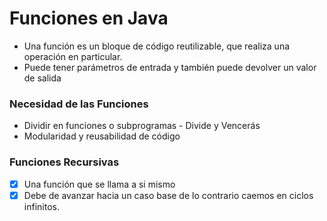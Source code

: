 # Funciones en Java
- Una función es un bloque de código reutilizable, que realiza una 
operación en particular.
- Puede tener parámetros de entrada y también puede devolver un valor
de salida

### Necesidad de las Funciones
- Dividir en funciones o subprogramas - Divide y Vencerás
- Modularidad y reusabilidad de código

### Funciones Recursivas
- [x] Una función que se llama a si mismo
- [x] Debe de avanzar hacia un caso base de lo contrario 
caemos en ciclos infinitos.